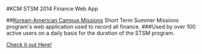 #KCM STSM 2014 Finance Web App

##[Korean-American Campus Missions](kcmonline.org) Short Term Summer Missions program's web application used to record all finance. 
###Used by over 100 active users on a daily basis for the duration of the STSM program. 

[Check it out Here!](kcmstsm2014.herokuapp.com)

